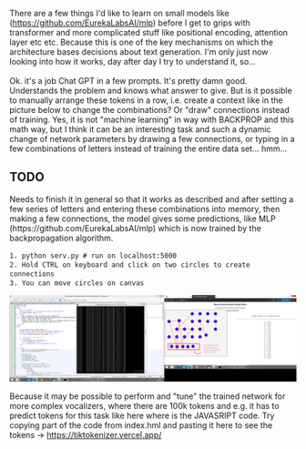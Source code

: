 There are a few things I'd like to learn on small models like (https://github.com/EurekaLabsAI/mlp) before I get to grips with transformer and more complicated stuff like 
positional encoding, attention layer etc etc. Because this is one of the key mechanisms on which the architecture bases decisions 
about text generation. I'm only just now looking into how it works, day after day I try to understand it, so... 
<br /><br />
Ok. it's a job Chat GPT in a few prompts. It's pretty damn good. Understands the problem and knows what answer to give. But is it possible 
to manually arrange these tokens in a row, i.e. create a context like in the picture below to change the combinations? Or "draw" 
connections instead of training. Yes, it is not "machine learning" in way with BACKPROP and this math way, but I think it can be an interesting task and such a dynamic 
change of network parameters by drawing a few connections, or typing in a few combinations of letters instead of training the entire 
data set... hmm...
<h2>TODO</h2>
Needs to finish it in general so that it works as described and after setting a few series of letters and entering these combinations into memory, then making a few connections, 
the model gives some predictions, like MLP (https://github.com/EurekaLabsAI/mlp) which is now trained by the backpropagation algorithm.

```
1. python serv.py # run on localhost:5000
2. Hold CTRL on keyboard and click on two circles to create connections
3. You can move circles on canvas
```

![dump](https://github.com/KarolDuracz/scratchpad/blob/main/MachineLearning/ML%20with%20EurekaLabs/25-03-2025%20-%20EurekaLabs%20practice/91%20-%2025-03-2025%20-%20cd.png?raw=true)

Because it may be possible to perform and "tune" the trained network for more complex vocalizers, where there are 100k tokens and e.g. it has to predict tokens for this task like here where is the JAVASRIPT code. Try copying part of the code from index.hml and pasting it here to see the tokens -> https://tiktokenizer.vercel.app/
